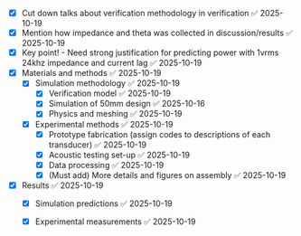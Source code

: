 - [x] Cut down talks about verification methodology in verification ✅ 2025-10-19
- [x] Mention how impedance and theta was collected in discussion/results ✅ 2025-10-19
- [x] Key point! - Need strong justification for predicting power with 1vrms 24khz impedance and current lag ✅ 2025-10-19
- [x] Materials and methods ✅ 2025-10-19
	- [x] Simulation methodology ✅ 2025-10-19
		- [x] Verification model ✅ 2025-10-19
		- [x] Simulation of 50mm design ✅ 2025-10-16
		- [x] Physics and meshing ✅ 2025-10-19
	- [x] Experimental methods ✅ 2025-10-19
		- [x] Prototype fabrication (assign codes to descriptions of each transducer) ✅ 2025-10-19
		- [x] Acoustic testing set-up ✅ 2025-10-19
		- [x] Data processing ✅ 2025-10-19
		- [x] (Must add) More details and figures on assembly ✅ 2025-10-19
- [x] Results ✅ 2025-10-19
	- [x] Simulation predictions ✅ 2025-10-19
	- [x] Experimental measurements ✅ 2025-10-19


